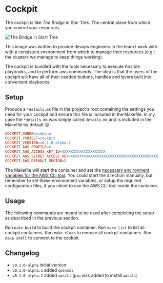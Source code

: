 # Cockpit

The cockpit is like _The Bridge_ in Star Trek. The central place from which you
control your resources. 

![The Bridge in Start Trek](https://upload.wikimedia.org/wikipedia/en/3/3b/Star_Trek_%28film%29_bridge_panorama_.jpg)

This image was written to provide devops engineers in
the team I work with with a consistent environment from which to manage their
resources (e.g.: the clusters we manage to keep things working).

The cockpit is bundled with the tools necessary to execute Ansible playbooks, 
and to perform aws commands. The idea is that the users of the cockpit will
have all of their needed buttons, handles and levers built into convenient
playbooks.

## Setup

Produce a `*details.mk` file in the project's root containing the settings you
need for your cockpit and ensure this file is included in the Makefile. In my
case the `*details.mk` was simply called `details.mk` and is included in the
Makefile by default :wink:.

```Makefile
COCKPIT_OWNER=vidbina
COCKPIT_PROJECT=cockpit
COCKPIT_VERSION=v0.1.0-alpha.2
COCKPIT_AWS_PROFILE=X
COCKPIT_AWS_ACCESS_KEY_ID=XXXXXXXXXXXXXXXXXXXX
COCKPIT_AWS_SECRET_ACCESS_KEY=XXXXXXXXXXXXXXXXXXXXXXXXXXXXXXXXXXXXXXXX
COCKPIT_AWS_DEFAULT_REGION=X
```

The Makefile will start the container and set the [necessary environment
variables for the AWS CLI tool](https://docs.aws.amazon.com/cli/latest/userguide/cli-chap-getting-started.html#cli-environment). You could start the direction manually, but remember to set these
environment variables, or setup the required configuration files, if you intent
to use the AWS CLI tool inside the container.

## Usage

The following commands are meant to be used after completing the setup as
described in the previous section.

Run `make build` to build the cockpit container.
Run `make list` to list all cockpit containers.
Run `make clean` to remove all cockpit containers.
Run `make shell` to connect to the cockpit.

## Changelog
- `v0.1.0-alpha` initial version
- `v0.1.0-alpha.1` added `openssl`
- `v0.1.0-alpha.2` added `awscli` (`pip` was added to install `awscli`)

